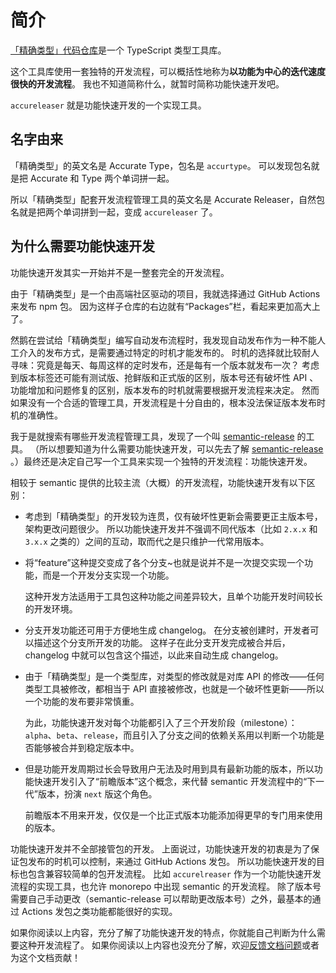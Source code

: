 # 简介

[「精确类型」代码仓库](https://github.com/accurtype/accurtype)是一个 TypeScript 类型工具库。

这个工具库使用一套独特的开发流程，可以概括性地称为**以功能为中心的迭代速度很快的开发流程**。
我也不知道简称什么，就暂时简称功能快速开发吧。

`accureleaser` 就是功能快速开发的一个实现工具。

## 名字由来

「精确类型」的英文名是 Accurate Type，包名是 `accurtype`。
可以发现包名就是把 Accurate 和 Type 两个单词拼一起。

所以「精确类型」配套开发流程管理工具的英文名是 Accurate Releaser，自然包名就是把两个单词拼到一起，变成 `accureleaser` 了。

## 为什么需要功能快速开发

功能快速开发其实一开始并不是一整套完全的开发流程。

由于「精确类型」是一个由高端社区驱动的项目，我就选择通过 GitHub Actions 来发布 npm 包。
因为这样子仓库的右边就有“Packages”栏，看起来更加高大上了。

然鹅在尝试给「精确类型」编写自动发布流程时，我发现自动发布作为一种不能人工介入的发布方式，是需要通过特定的时机才能发布的。
时机的选择就比较耐人寻味：究竟是每天、每周这样的定时发布，还是每有一个版本就发布一次？
考虑到版本标签还可能有测试版、抢鲜版和正式版的区别，版本号还有破坏性 API 、功能增加和问题修复的区别，版本发布的时机就需要根据开发流程来决定。
然而如果没有一个合适的管理工具，开发流程是十分自由的，根本没法保证版本发布时机的准确性。

我于是就搜索有哪些开发流程管理工具，发现了一个叫 [semantic-release](https://github.com/semantic-release/semantic-release) 的工具。
（所以想要知道为什么需要功能快速开发，可以先去了解 [semantic-release](https://github.com/semantic-release/semantic-release?tab=readme-ov-file#-semantic-release) 。）最终还是决定自己写一个工具来实现一个独特的开发流程：功能快速开发。

相较于 semantic 提供的比较主流（大概）的开发流程，功能快速开发有以下区别：

- 考虑到「精确类型」的开发较为连贯，仅有破坏性更新会需要更正主版本号，架构更改问题很少。
  所以功能快速开发并不强调不同代版本（比如 `2.x.x` 和 `3.x.x` 之类的）之间的互动，取而代之是只维护一代常用版本。

- 将“feature”这种提交变成了各个分支~也就是说并不是一次提交实现一个功能，而是一个开发分支实现一个功能。

  这种开发方法适用于工具包这种功能之间差异较大，且单个功能开发时间较长的开发环境。

- 分支开发功能还可用于方便地生成 changelog。
  在分支被创建时，开发者可以描述这个分支所开发的功能。
  这样子在此分支开发完成被合并后，changelog 中就可以包含这个描述，以此来自动生成 changelog。

- 由于「精确类型」是一个类型库，对类型的修改就是对库 API 的修改——任何类型工具被修改，都相当于 API 直接被修改，也就是一个破坏性更新——所以一个功能的发布要非常慎重。

  为此，功能快速开发对每个功能都引入了三个开发阶段（milestone）：`alpha`、`beta`、`release`，而且引入了分支之间的依赖关系用以判断一个功能是否能够被合并到稳定版本中。

- 但是功能开发周期过长会导致用户无法及时用到具有最新功能的版本，所以功能快速开发引入了“前瞻版本”这个概念，来代替 semantic 开发流程中的“下一代”版本，扮演 `next` 版这个角色。

  前瞻版本不用来开发，仅仅是一个比正式版本功能添加得更早的专门用来使用的版本。

功能快速开发并不全部接管包的开发。
上面说过，功能快速开发的初衷是为了保证包发布的时机可以控制，来通过 GitHub Actions 发包。
所以功能快速开发的目标也包含兼容较简单的包开发流程。
比如 `accurelreaser` 作为一个功能快速开发流程的实现工具，也允许 monorepo 中出现 semantic 的开发流程。
除了版本号需要自己手动更改（semantic-release 可以帮助更改版本号）之外，最基本的通过 Actions 发包之类功能都能很好的实现。

如果你阅读以上内容，充分了解了功能快速开发的特点，你就能自己判断为什么需要这种开发流程了。
如果你阅读以上内容也没充分了解，欢迎[反馈文档问题](https://github.com/accurtype/releaser/issues)或者为这个文档贡献！
